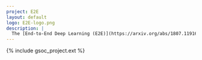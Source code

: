 ```yaml
---
project: E2E
layout: default
logo: E2E-logo.png
description: |
  The [End-to-End Deep Learning (E2E)](https://arxiv.org/abs/1807.11916) project focuses on the development of particle and event reconstruction and identification tasks with end-to-end deep learning approaches.
---
```



{% include gsoc_project.ext %}
